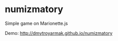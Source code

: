 numizmatory
===========

Simple game on Marionette.js

Demo: http://dmytroyarmak.github.io/numizmatory
